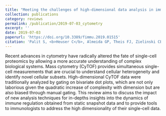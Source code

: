 ```yaml
---
title: "Meeting the challenges of high-dimensional data analysis in immunology"
collection: publications
category: reviews
permalink: /publication/2019-07-03_cytometry
excerpt: ''
date: 2019-07-03
paperurl: 'https://doi.org/10.3389/fimmu.2019.01515'
citation: 'Palit S, <b>Heuser C</b>, Almeida GP, Theis FJ, Zielinski CE. <b><i>Front Immunol.</i></b> July 3, 2019 (10): 1515.'
---
```


Recent advances in cytometry have radically altered the fate of single-cell proteomics by allowing a more accurate understanding of complex biological systems. Mass cytometry (CyTOF) provides simultaneous single-cell measurements that are crucial to understand cellular heterogeneity and identify novel cellular subsets. High-dimensional CyTOF data were traditionally analyzed by gating on bivariate dot plots, which are not only laborious given the quadratic increase of complexity with dimension but are also biased through manual gating. This review aims to discuss the impact of new analysis techniques for in-depths insights into the dynamics of immune regulation obtained from static snapshot data and to provide tools to immunologists to address the high dimensionality of their single-cell data.
